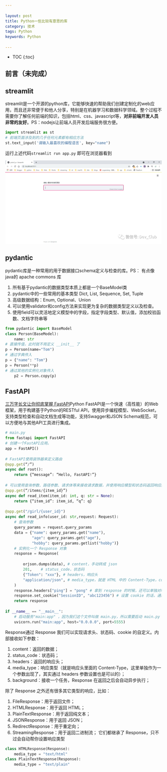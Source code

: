 ```yaml
---

layout: post
title: Python一些比较有意思的库
category: 技术
tags: Python
keywords: Python

---
```


* TOC
{:toc}

## 前言（未完成）

## streamlit

streamlit是一个开源的python库，它能够快速的帮助我们创建定制化的web应用，而且还非常便于和他人分享，特别是在机器学习和数据科学领域。整个过程不需要你了解任何前端的知识，包括html、css、javascript等，**对非前端开发人员非常的友好**。PS：nodejs让前端人员开发后端服务很方便。 

```python
import streamlit as st
# 前端页面涉及到的几乎任何元素都有相应方法 
st.text_input('请输入最喜欢的编程语言', key="name")
```

运行上述代码`streamlit run app.py` 即可在浏览器看到

![](/public/upload/python/streamlit_text_input.jpg)


## pydantic

pydantic库是一种常用的用于数据接口schema定义与检查的库。PS： 有点像java的 apache commons 库
1. 所有基于pydantic的数据类型本质上都是一个BaseModel类
2. pydantic中的一些常用的基本类型 Dict, List, Sequence, Set, Tuple
3. 高级数据结构：Enum, Optional、Union
4. 可以使用validator和config方法来实现更为复杂的数据类型定义以及检查。
5. 使用field可以灵活地定义模型中的字段，指定字段类型、默认值，添加校验函数、文档字符串等

```python
from pydantic import BaseModel
class Person(BaseModel):
    name: str
# 直接传值，此时就不用定义 __init__ 了
p = Person(name="Tom") 
# 通过字典传入
p = {"name": "Tom"} 
p = Person(**p)
# 通过其他的实例化对象传入
    p2 = Person.copy(p) 
```

## FastAPI

[三万字长文让你彻底掌握 FastAPI](https://mp.weixin.qq.com/s/b7-zb0FygFhiL6kfbNoazw)Python FastAPI是一个快速（高性能）的Web框架，用于构建基于Python的RESTful API，使用异步编程模型、WebSocket，支持类型检查和自动文档生成等功能，支持Swagger和JSON Schema规范，可以方便地与其他API工具进行集成。

```python
# main.py
from fastapi import FastAPI
# 创建一个FastAPI应用。
app = FastAPI()

# FastAPI使用装饰器来定义路由
@app.get(“/”)
async def root():
    return {“message”: “Hello, FastAPI!”}

# 可以使用查询参数、路径参数、请求体等来接收请求数据，并使用响应模型和状态码返回响应数据
@app.get(“/items/{item_id}”)
async def read_item(item_id: int, q: str = None):
    return {“item_id”: item_id, “q”: q}

@app.get("/girl/{user_id}")
async def read_info(user_id: str,request: Request):         
    # 查询参数
    query_params = request.query_params
    data = {"name": query_params.get("name"),
            "age": query_params.get("age"),
            "hobby": query_params.getlist("hobby")}
    # 实例化一个 Response 对象
    response = Response(
        
        orjson.dumps(data), # content，手动转成 json
        201,    # status_code，状态码
        {"Token": "xxx"}, # headers，响应头
        "application/json", # media_type，就是 HTML 中的 Content-Type，content 只是一坨字节流，需要告诉客户端响应类型这样客户端才能正确的解析
    )
    response.headers["ping"] = "pong" # 拿到 response 的时候，还可以单独对响应头和 cookie进行设置
    response.set_cookie("SessionID", "abc123456") # 设置 cookie 的话，通过 response.set_cookie。也可以通过 response.delete_cookie 删除 cookie
    return response

if __name__ == "__main__":
    # 启动服务"main:app" ，因为我们这个文件叫做 main.py，所以需要启动 main.py 里面的 app
    uvicorn.run("main:app", host="0.0.0.0", port=5555)
```

Response通过 Response 我们可以实现请求头、状态码、cookie 的自定义。内部接收如下参数：

1. content：返回的数据；
2. status_code：状态码；
3. headers：返回的响应头；
4. media_type：响应类型（就是响应头里面的 Content-Type，这里单独作为一个参数出现了，其实通过 headers 参数设置也是可以的）；
5. background：接收一个任务，Response 在返回之后会自动异步执行；

除了 Response 之外还有很多其它类型的响应，比如：

1. FileResponse：用于返回文件；
2. HTMLResponse：用于返回 HTML；
3. PlainTextResponse：用于返回纯文本；
4. JSONResponse：用于返回 JSON；
5. RedirectResponse：用于重定向；
6. StreamingResponse：用于返回二进制流；
它们都继承了 Response，只不过会自动帮你设置响应类型

```python
class HTMLResponse(Response):
    media_type = "text/html"
class PlainTextResponse(Response):
    media_type = "text/plain"
```
